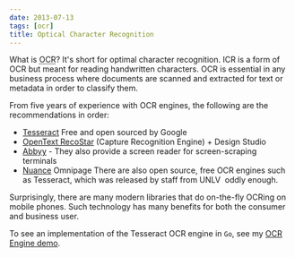 ```yaml
---
date: 2013-07-13
tags: [ocr]
title: Optical Character Recognition
---
```


What is <abbr title="Optical Character Recognition">OCR</abbr>? It's short for optimal character recognition. ICR is a form of OCR but meant for reading handwritten characters. OCR is essential in any business process where documents are scanned and extracted for text or metadata in order to classify them.

From five years of experience with OCR engines, the following are the recommendations in order:

- [Tesseract](https://github.com/tesseract-ocr/tesseract) Free and open sourced by Google
- [OpenText RecoStar](http://www.opentext.com/2/global/products/products-opentext-products-for-oems-and-vars/products-opentext-capture-recognition-engine.htm) (Capture Recognition Engine) + Design Studio
- [Abbyy](http://www.abbyy.com/) - They also provide a screen reader for screen-scraping terminals
- [Nuance](http://www.nuance.com/) Omnipage
There are also open source, free OCR engines such as Tesseract, which was released by staff from UNLV  oddly enough.

Surprisingly, there are many modern libraries that do on-the-fly OCRing on mobile phones. Such technology has many benefits for both the consumer and business user.

To see an implementation of the Tesseract OCR engine in `Go`, see my [OCR Engine demo](https://github.com/szahn/OCREngineSoCalCodeCamp2018).